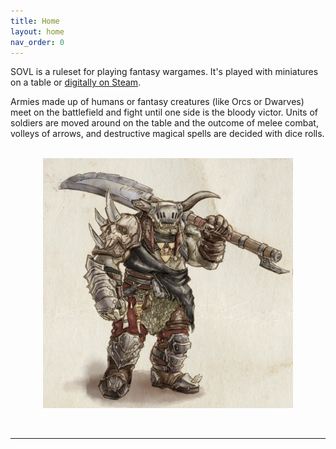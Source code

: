 ```yaml
---
title: Home
layout: home
nav_order: 0
---
```

<link rel="stylesheet" href="style.css">


SOVL is a ruleset for playing fantasy wargames. It's played with miniatures on a table or [digitally on Steam]. 

Armies made up of humans or fantasy creatures (like Orcs or Dwarves) meet on the battlefield and fight until one side is the bloody victor. Units of soldiers are moved around on the table and the outcome of melee combat, volleys of arrows, and destructive magical spells are decided with dice rolls.

<br />
<img style="display: block; margin: 0 auto;" src="assets/images/warchief.png" width="400" >
<br />
<br />

----

[digitally on Steam]: https://store.steampowered.com/app/1870300/SOVL
